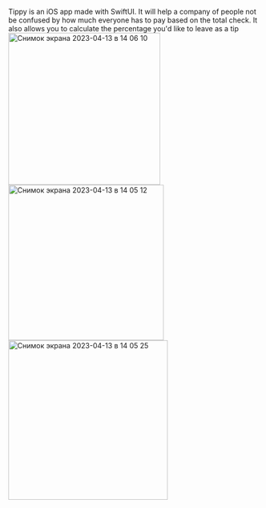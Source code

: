 Tippy is an iOS app made with SwiftUI. It will help a company of people not be confused by how much everyone has to pay based on the total check. It also allows you to calculate the percentage you'd like to leave as a tip
<img width="303" alt="Снимок экрана 2023-04-13 в 14 06 10" src="https://user-images.githubusercontent.com/92024917/231742250-bb9f2623-fa4f-4d7a-a229-530bdbeb14b2.png"><img width="310" alt="Снимок экрана 2023-04-13 в 14 05 12" src="https://user-images.githubusercontent.com/92024917/231741938-62b0e8ef-55e8-454b-a622-bdc0551e04b1.png"> <img width="318" alt="Снимок экрана 2023-04-13 в 14 05 25" src="https://user-images.githubusercontent.com/92024917/231741990-e6722970-e754-40f5-832b-d9ef2aac581d.png">
